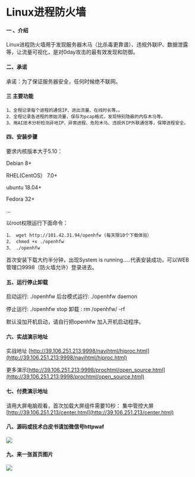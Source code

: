 # Linux进程防火墙

#### 一 、介绍
Linux进程防火墙用于发现服务器木马（比杀毒更靠谱）、违规外联IP、数据泄露等，让流量可视化，是对0day攻击的最有效发现和防御。

#### 二、承诺
承诺：为了保证服务器安全，任何时候绝不联网。

#### 三 主要功能
    1、全程记录每个进程的通信IP、进出流量、在线时长等。。
    2、全程记录各进程的原始流量，保存为pcap格式，发现特别隐蔽的内存木马等。
    3、用AI技术分析检测异地IP、异常进程、危险木马、违规外IP外联通信等，保障进程安全。

#### 四、安装步骤
要求内核版本大于5.10：

Debian 8+

RHEL(CentOS） 7.0+

ubuntu 18.04+

Fedora 32+

...

以root权限运行下面命令：

    1、 wget http://101.42.31.94/openhfw (每天限10个下载体验）
    2、 chmod +x ./openhfw
    3、 ./openhfw

首次安装下载大约半分钟，出现System is running.....代表安装成功，可以WEB管理口9998（防火墙允许）登录进去。

#### 五、运行停止卸载
启动运行:  ./openhfw         后台模式运行:   ./openhfw daemon

停止运行:  ./openhfw stop    卸载 :   rm  /openhfw/ -rf

默认没加开机启动，请自行把openhfw 加入开机启动程序。

#### 六、实战演示地址

实战地址 [http://39.106.251.213:9998/navihtml/hiproc.html](http://39.106.251.213:9998/navihtml/hiproc.html)

更多演示[http://39.106.251.213:9998/prochtml/open_source.html](http://39.106.251.213:9998/prochtml/open_source.html)

#### 七、付费演示地址

请用大屏电脑观看，首次加载大屏组件需要10秒：
集中管控大屏 [http://39.106.251.213/center.html](http://39.106.251.213/center.html)

#### 八、源码或技术白皮书请加微信号httpwaf

![](https://gitee.com/httpwaf/httpwaf/raw/master/img/wechat.png)

#### 九、来一张首页图片

![](https://gitee.com/httpwaf/httpwaf/raw/master/img/home.png)
